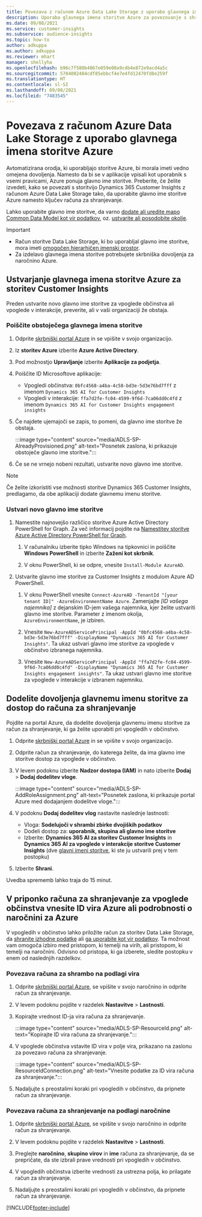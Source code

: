 ```yaml
---
title: Povezava z računom Azure Data Lake Storage z uporabo glavnega imena storitve
description: Uporaba glavnega imena storitve Azure za povezovanje s shrambo Data Lake.
ms.date: 09/08/2021
ms.service: customer-insights
ms.subservice: audience-insights
ms.topic: how-to
author: adkuppa
ms.author: adkuppa
ms.reviewer: mhart
manager: shellyha
ms.openlocfilehash: b96c7f580b4067e059e00a9cdb4e872e9acd4a5c
ms.sourcegitcommit: 5704002484cdf85ebbcf4e7e4fd12470fd8e259f
ms.translationtype: HT
ms.contentlocale: sl-SI
ms.lasthandoff: 09/08/2021
ms.locfileid: "7483545"
---
```

# <a name="connect-to-an-azure-data-lake-storage-account-by-using-an-azure-service-principal"></a>Povezava z računom Azure Data Lake Storage z uporabo glavnega imena storitve Azure

Avtomatizirana orodja, ki uporabljajo storitve Azure, bi morala imeti vedno omejena dovoljenja. Namesto da bi se v aplikacije vpisali kot uporabnik s vsemi pravicami, Azure ponuja glavno ime storitve. Preberite, če želite izvedeti, kako se povezati s storitvijo Dynamics 365 Customer Insights z računom Azure Data Lake Storage tako, da uporabite glavno ime storitve Azure namesto ključev računa za shranjevanje. 

Lahko uporabite glavno ime storitve, da varno [dodate ali uredite mapo Common Data Model kot vir podatkov](connect-common-data-model.md), oz. [ustvarite ali posodobite okolje](get-started-paid.md).

> [!IMPORTANT]
> - Račun storitve Data Lake Storage, ki bo uporabljal glavno ime storitve, mora imeti [omogočen hierarhičen imenski prostor](/azure/storage/blobs/data-lake-storage-namespace).
> - Za izdelavo glavnega imena storitve potrebujete skrbniška dovoljenja za naročnino Azure.

## <a name="create-an-azure-service-principal-for-customer-insights"></a>Ustvarjanje glavnega imena storitve Azure za storitev Customer Insights

Preden ustvarite novo glavno ime storitve za vpoglede občinstva ali vpoglede v interakcije, preverite, ali v vaši organizaciji že obstaja.

### <a name="look-for-an-existing-service-principal"></a>Poiščite obstoječega glavnega imena storitve

1. Odprite [skrbniški portal Azure](https://portal.azure.com) in se vpišite v svojo organizacijo.

2. Iz **storitev Azure** izberite **Azure Active Directory**.

3. Pod možnostjo **Upravljanje** izberite **Aplikacije za podjetja**.

4. Poiščite ID Microsoftove aplikacije:
   - Vpogledi občinstva: `0bfc4568-a4ba-4c58-bd3e-5d3e76bd7fff` z imenom `Dynamics 365 AI for Customer Insights`
   - Vpogledi v interakcije: `ffa7d2fe-fc04-4599-9f6d-7ca06dd0c4fd` z imenom `Dynamics 365 AI for Customer Insights engagement insights`

5. Če najdete ujemajoči se zapis, to pomeni, da glavno ime storitve že obstaja. 
   
   :::image type="content" source="media/ADLS-SP-AlreadyProvisioned.png" alt-text="Posnetek zaslona, ki prikazuje obstoječe glavno ime storitve.":::
   
6. Če se ne vrnejo nobeni rezultati, ustvarite novo glavno ime storitve.

>[!NOTE]
>Če želite izkoristiti vse možnosti storitve Dynamics 365 Customer Insights, predlagamo, da obe aplikaciji dodate glavnemu imenu storitve.

### <a name="create-a-new-service-principal"></a>Ustvari novo glavno ime storitve

1. Namestite najnovejšo različico storitve Azure Active Directory PowerShell for Graph. Za več informacij pojdite na [Namestitev storitve Azure Active Directory PowerShell for Graph](/powershell/azure/active-directory/install-adv2).

   1. V računalniku izberite tipko Windows na tipkovnici in poiščite **Windows PowerShell** in izberite **Zaženi kot skrbnik**.
   
   1. V oknu PowerShell, ki se odpre, vnesite `Install-Module AzureAD`.

2. Ustvarite glavno ime storitve za Customer Insights z modulom Azure AD PowerShell.

   1. V oknu PowerShell vnesite `Connect-AzureAD -TenantId "[your tenant ID]" -AzureEnvironmentName Azure`. Zamenjajte *[ID vašega najemnika]* z dejanskim ID-jem vašega najemnika, kjer želite ustvariti glavno ime storitve. Parameter z imenom okolja, `AzureEnvironmentName`, je izbiren.
  
   1. Vnesite `New-AzureADServicePrincipal -AppId "0bfc4568-a4ba-4c58-bd3e-5d3e76bd7fff" -DisplayName "Dynamics 365 AI for Customer Insights"`. Ta ukaz ustvari glavno ime storitve za vpoglede v občinstvo izbranega najemnika. 

   1. Vnesite `New-AzureADServicePrincipal -AppId "ffa7d2fe-fc04-4599-9f6d-7ca06dd0c4fd" -DisplayName "Dynamics 365 AI for Customer Insights engagement insights"`. Ta ukaz ustvari glavno ime storitve za vpoglede v interakcije v izbranem najemniku.

## <a name="grant-permissions-to-the-service-principal-to-access-the-storage-account"></a>Dodelite dovoljenja glavnemu imenu storitve za dostop do računa za shranjevanje

Pojdite na portal Azure, da dodelite dovoljenja glavnemu imenu storitve za račun za shranjevanje, ki ga želite uporabiti pri vpogledih v občinstvo.

1. Odprite [skrbniški portal Azure](https://portal.azure.com) in se vpišite v svojo organizacijo.

1. Odprite račun za shranjevanje, do katerega želite, da ima glavno ime storitve dostop za vpoglede v občinstvo.

1. V levem podoknu izberite **Nadzor dostopa (IAM)** in nato izberite **Dodaj** > **Dodaj dodelitev vloge**.

   :::image type="content" source="media/ADLS-SP-AddRoleAssignment.png" alt-text="Posnetek zaslona, ki prikazuje portal Azure med dodajanjem dodelitve vloge.":::

1. V podoknu **Dodaj dodelitev vlog** nastavite naslednje lastnosti:
   - Vloga: **Sodelujoči v shrambi zbirke dvojiških podatkov**
   - Dodeli dostop za: **uporabnik, skupina ali glavno ime storitve**
   - Izberite: **Dynamics 365 AI za storitev Customer Insights** in **Dynamics 365 AI za vpoglede v interakcije storitve Customer Insights** (dve [glavni imeni storitve](#create-a-new-service-principal), ki ste ju ustvarili prej v tem postopku)

1.  Izberite **Shrani**.

Uvedba sprememb lahko traja do 15 minut.

## <a name="enter-the-azure-resource-id-or-the-azure-subscription-details-in-the-storage-account-attachment-to-audience-insights"></a>V priponko računa za shranjevanje za vpoglede občinstva vnesite ID vira Azure ali podrobnosti o naročnini za Azure

V vpogledih v občinstvo lahko priložite račun za storitev Data Lake Storage, da [shranite izhodne podatke](manage-environments.md) ali [ga uporabite kot vir podatkov](connect-common-data-service-lake.md). Ta možnost vam omogoča izbiro med pristopom, ki temelji na virih, ali pristopom, ki temelji na naročnini. Odvisno od pristopa, ki ga izberete, sledite postopku v enem od naslednjih razdelkov.

### <a name="resource-based-storage-account-connection"></a>Povezava računa za shrambo na podlagi vira

1. Odprite [skrbniški portal Azure](https://portal.azure.com), se vpišite v svojo naročnino in odprite račun za shranjevanje.

1. V levem podoknu pojdite v razdelek **Nastavitve** > **Lastnosti**.

1. Kopirajte vrednost ID-ja vira računa za shranjevanje.

   :::image type="content" source="media/ADLS-SP-ResourceId.png" alt-text="Kopirajte ID vira računa za shranjevanje.":::

1. V vpoglede občinstva vstavite ID vira v polje vira, prikazano na zaslonu za povezavo računa za shranjevanje.

   :::image type="content" source="media/ADLS-SP-ResourceIdConnection.png" alt-text="Vnesite podatke za ID vira računa za shranjevanje.":::   

1. Nadaljujte s preostalimi koraki pri vpogledih v občinstvo, da pripnete račun za shranjevanje.

### <a name="subscription-based-storage-account-connection"></a>Povezava računa za shranjevanje na podlagi naročnine

1. Odprite [skrbniški portal Azure](https://portal.azure.com), se vpišite v svojo naročnino in odprite račun za shranjevanje.

1. V levem podoknu pojdite v razdelek **Nastavitve** > **Lastnosti**.

1. Preglejte **naročnino**, **skupino virov** in **ime** računa za shranjevanje, da se prepričate, da ste izbrali prave vrednosti pri vpogledih v občinstvo.

1. V vpogledih občinstva izberite vrednosti za ustrezna polja, ko prilagate račun za shranjevanje.

1. Nadaljujte s preostalimi koraki pri vpogledih v občinstvo, da pripnete račun za shranjevanje.


[!INCLUDE[footer-include](../includes/footer-banner.md)]
